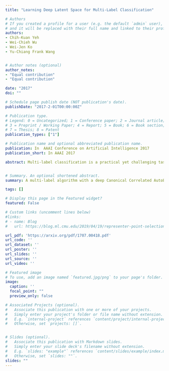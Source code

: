 ```yaml
---
title: "Learning Deep Latent Space for Multi-Label Classification"

# Authors
# If you created a profile for a user (e.g. the default `admin` user), write the username (folder name) here 
# and it will be replaced with their full name and linked to their profile.
authors:
- Chih-Kuan Yeh
- Wei-Chieh Wu
- Wei-Jen Ko
- Yu-Chiang Frank Wang


# Author notes (optional)
author_notes:
- "Equal contribution"
- "Equal contribution"

date: "2017"
doi: ""

# Schedule page publish date (NOT publication's date).
publishDate: "2017-2-01T00:00:00Z"

# Publication type.
# Legend: 0 = Uncategorized; 1 = Conference paper; 2 = Journal article;
# 3 = Preprint / Working Paper; 4 = Report; 5 = Book; 6 = Book section;
# 7 = Thesis; 8 = Patent
publication_types: ["1"]

# Publication name and optional abbreviated publication name.
publication: In  AAAI Conference on Artificial Intelligence 2017
publication_short: In AAAI 2017

abstract: Multi-label classification is a practical yet challenging task in machine learning related fields, since it requires the prediction of more than one label category for each input instance. We propose a novel deep neural networks (DNN) based model, Canonical Correlated AutoEncoder (C2AE), for solving this task. Aiming at better relating feature and label domain data for improved classification, we uniquely perform joint feature and label embedding by deriving a deep latent space, followed by the introduction of label-correlation sensitive loss function for recovering the predicted label outputs. Our C2AE is achieved by integrating the DNN architectures of canonical correlation analysis and autoencoder, which allows end-to-end learning and prediction with the ability to exploit label dependency. Moreover, our C2AE can be easily extended to address the learning problem with missing labels. Our experiments on multiple datasets with different scales confirm the effectiveness and robustness of our proposed method, which is shown to perform favorably against state-of-the-art methods for multi-label classification.


# Summary. An optional shortened abstract.
summary: A multi-label algorithm with a deep Canonical Correlated AutoEncoder structure.

tags: []

# Display this page in the Featured widget?
featured: False

# Custom links (uncomment lines below)
#links:
# - name: Blog
#   url: https://blog.ml.cmu.edu/2019/04/19/representer-point-selection-explain-dnn/

url_pdf: 'https://arxiv.org/pdf/1707.00418.pdf'
url_code: ''
url_dataset: ''
url_poster: ''
url_slides: ''
url_source: ''
url_video: ''

# Featured image
# To use, add an image named `featured.jpg/png` to your page's folder. 
image:
  caption: ''
  focal_point: ""
  preview_only: false

# Associated Projects (optional).
#   Associate this publication with one or more of your projects.
#   Simply enter your project's folder or file name without extension.
#   E.g. `internal-project` references `content/project/internal-project/index.md`.
#   Otherwise, set `projects: []`.


# Slides (optional).
#   Associate this publication with Markdown slides.
#   Simply enter your slide deck's filename without extension.
#   E.g. `slides: "example"` references `content/slides/example/index.md`.
#   Otherwise, set `slides: ""`.
slides: ""
---
```

